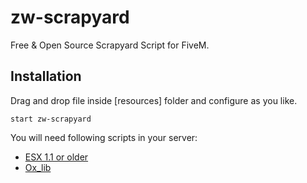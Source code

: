 # zw-scrapyard

Free &amp; Open Source Scrapyard Script for FiveM.

## Installation

Drag and drop file inside [resources] folder and configure as you like.

```
start zw-scrapyard
```

You will need following scripts in your server:

- [ESX 1.1 or older](https://github.com/esx-framework/esx_core/releases)
- [Ox_lib](https://github.com/overextended/ox_lib/releases)
